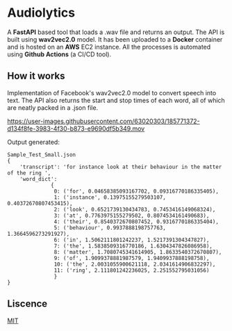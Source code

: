 # Audiolytics

A **FastAPI** based tool that loads a .wav file and returns an output. The API is built using **wav2vec2.0** model. It has been uploaded to a **Docker** container and is hosted on an **AWS** EC2 instance. All the processes is automated using **Github Actions** (a CI/CD tool).



## How it works

Implementation of Facebook's wav2vec2.0 model to convert speech into text. The API also returns the start and stop times of each word, all of which are neatly packed in a .json file.


https://user-images.githubusercontent.com/63020303/185771372-d134f8fe-3983-4f30-b873-e9690df5b349.mov

Output generated:

```
Sample_Test_Small.json
{
    'transcript': 'for instance look at their behaviour in the matter of the ring ', 
    'word_dict': 
              {
               0: ('for', 0.04658385093167702, 0.09316770186335405),
               1: ('instance', 0.13975155279503107, 0.40372670807453415), 
               2: ('look', 0.6521739130434783, 0.7453416149068324), 
               3: ('at', 0.7763975155279502, 0.8074534161490683), 
               4: ('their', 0.8540372670807452, 0.9316770186335404), 
               5: ('behaviour', 0.9937888198757763, 1.3664596273291927), 
               6: ('in', 1.5062111801242237, 1.5217391304347827), 
               7: ('the', 1.5838509316770186, 1.6304347826086958), 
               8: ('matter', 1.7080745341614905, 1.8633540372670807), 
               9: ('of', 1.9099378881987579, 1.9409937888198758), 
               10: ('the', 2.0031055900621118, 2.0341614906832297), 
               11: ('ring', 2.111801242236025, 2.251552795031056)
               }
}
```

## Liscence

[MIT](https://choosealicense.com/licenses/mit/)

